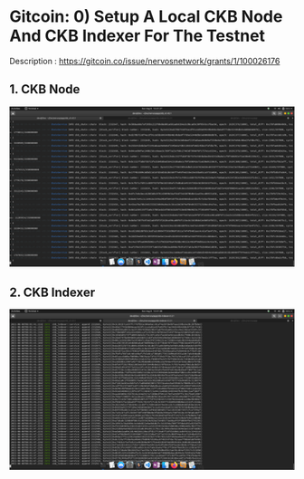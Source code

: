 # Gitcoin: 0) Setup A Local CKB Node And CKB Indexer For The Testnet

Description : https://gitcoin.co/issue/nervosnetwork/grants/1/100026176


## 1. CKB Node

![Alt text](node.png "CKB Node")


## 2. CKB Indexer

![Alt text](indexer.png "CKB Indexer")

